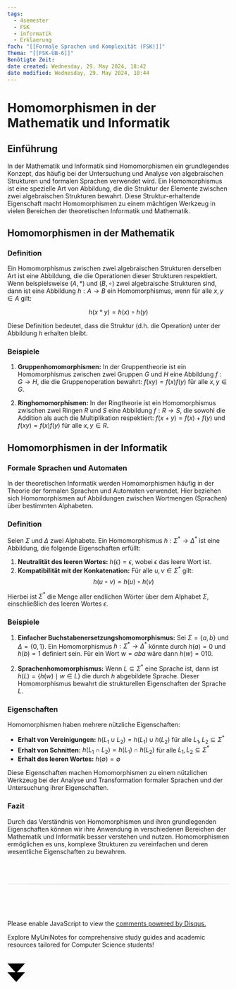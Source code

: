 ```yaml
---
tags:
  - 4semester
  - FSK
  - informatik
  - Erklaerung
fach: "[[Formale Sprachen und Komplexität (FSK)]]"
Thema: "[[FSK-ÜB-6]]"
Benötigte Zeit:
date created: Wednesday, 29. May 2024, 18:42
date modified: Wednesday, 29. May 2024, 18:44
---
```


# Homomorphismen in der Mathematik und Informatik

## Einführung

In der Mathematik und Informatik sind Homomorphismen ein grundlegendes Konzept, das häufig bei der Untersuchung und Analyse von algebraischen Strukturen und formalen Sprachen verwendet wird. Ein Homomorphismus ist eine spezielle Art von Abbildung, die die Struktur der Elemente zwischen zwei algebraischen Strukturen bewahrt. Diese Struktur-erhaltende Eigenschaft macht Homomorphismen zu einem mächtigen Werkzeug in vielen Bereichen der theoretischen Informatik und Mathematik.

## Homomorphismen in der Mathematik

### Definition

Ein Homomorphismus zwischen zwei algebraischen Strukturen derselben Art ist eine Abbildung, die die Operationen dieser Strukturen respektiert. Wenn beispielsweise $(A, \ast)$ und $(B, \circ)$ zwei algebraische Strukturen sind, dann ist eine Abbildung $h: A \to B$ ein Homomorphismus, wenn für alle $x, y \in A$ gilt:

$$
h(x \ast y) = h(x) \circ h(y)
$$

Diese Definition bedeutet, dass die Struktur (d.h. die Operation) unter der Abbildung $h$ erhalten bleibt.

### Beispiele

1. **Gruppenhomomorphismen:** In der Gruppentheorie ist ein Homomorphismus zwischen zwei Gruppen $G$ und $H$ eine Abbildung $f: G \to H$, die die Gruppenoperation bewahrt: $f(xy) = f(x)f(y)$ für alle $x, y \in G$.

2. **Ringhomomorphismen:** In der Ringtheorie ist ein Homomorphismus zwischen zwei Ringen $R$ und $S$ eine Abbildung $f: R \to S$, die sowohl die Addition als auch die Multiplikation respektiert: $f(x + y) = f(x) + f(y)$ und $f(xy) = f(x)f(y)$ für alle $x, y \in R$.

## Homomorphismen in der Informatik

### Formale Sprachen und Automaten

In der theoretischen Informatik werden Homomorphismen häufig in der Theorie der formalen Sprachen und Automaten verwendet. Hier beziehen sich Homomorphismen auf Abbildungen zwischen Wortmengen (Sprachen) über bestimmten Alphabeten.

### Definition

Seien $\Sigma$ und $\Delta$ zwei Alphabete. Ein Homomorphismus $h: \Sigma^* \to \Delta^*$ ist eine Abbildung, die folgende Eigenschaften erfüllt:

1. **Neutralität des leeren Wortes:** $h(\epsilon) = \epsilon$, wobei $\epsilon$ das leere Wort ist.
2. **Kompatibilität mit der Konkatenation:** Für alle $u, v \in \Sigma^*$ gilt:
   $$
   h(u \circ v) = h(u) \circ h(v)
   $$

Hierbei ist $\Sigma^*$ die Menge aller endlichen Wörter über dem Alphabet $\Sigma$, einschließlich des leeren Wortes $\epsilon$.

### Beispiele

1. **Einfacher Buchstabenersetzungshomomorphismus:** Sei $\Sigma = \{a, b\}$ und $\Delta = \{0, 1\}$. Ein Homomorphismus $h: \Sigma^* \to \Delta^*$ könnte durch $h(a) = 0$ und $h(b) = 1$ definiert sein. Für ein Wort $w = aba$ wäre dann $h(w) = 010$.

2. **Sprachenhomomorphismus:** Wenn $L \subseteq \Sigma^*$ eine Sprache ist, dann ist $h(L) = \{ h(w) \mid w \in L \}$ die durch $h$ abgebildete Sprache. Dieser Homomorphismus bewahrt die strukturellen Eigenschaften der Sprache $L$.

### Eigenschaften

Homomorphismen haben mehrere nützliche Eigenschaften:

- **Erhalt von Vereinigungen:** $h(L_1 \cup L_2) = h(L_1) \cup h(L_2)$ für alle $L_1, L_2 \subseteq \Sigma^*$
- **Erhalt von Schnitten:** $h(L_1 \cap L_2) = h(L_1) \cap h(L_2)$ für alle $L_1, L_2 \subseteq \Sigma^*$
- **Erhalt des leeren Wortes:** $h(\emptyset) = \emptyset$

Diese Eigenschaften machen Homomorphismen zu einem nützlichen Werkzeug bei der Analyse und Transformation formaler Sprachen und der Untersuchung ihrer Eigenschaften.

### Fazit

Durch das Verständnis von Homomorphismen und ihren grundlegenden Eigenschaften können wir ihre Anwendung in verschiedenen Bereichen der Mathematik und Informatik besser verstehen und nutzen. Homomorphismen ermöglichen es uns, komplexe Strukturen zu vereinfachen und deren wesentliche Eigenschaften zu bewahren.

<!-- DISQUS SCRIPT COMMENT START -->

<hr style="border: none; height: 2px; background: linear-gradient(to right, #f0f0f0, #ccc, #f0f0f0); margin-top: 4rem; margin-bottom: 5rem;">
<div id="disqus_thread"></div>
<script>
    /**
    *  RECOMMENDED CONFIGURATION VARIABLES: EDIT AND UNCOMMENT THE SECTION BELOW TO INSERT DYNAMIC VALUES FROM YOUR PLATFORM OR CMS.
    *  LEARN WHY DEFINING THESE VARIABLES IS IMPORTANT: https://disqus.com/admin/universalcode/#configuration-variables    */
    /*
    var disqus_config = function () {
    this.page.url = PAGE_URL;  // Replace PAGE_URL with your page's canonical URL variable
    this.page.identifier = PAGE_IDENTIFIER; // Replace PAGE_IDENTIFIER with your page's unique identifier variable
    };
    */
    (function() { // DON'T EDIT BELOW THIS LINE
    var d = document, s = d.createElement('script');
    s.src = 'https://myuninotes.disqus.com/embed.js';
    s.setAttribute('data-timestamp', +new Date());
    (d.head || d.body).appendChild(s);
    })();
</script>
<noscript>Please enable JavaScript to view the <a href="https://disqus.com/?ref_noscript">comments powered by Disqus.</a></noscript>

<!-- DISQUS SCRIPT COMMENT END -->

<!-- Sliding Banner START -->

<div id="slidingBanner" class="banner">
  <p class="banner-text">
    Explore MyUniNotes for comprehensive study guides and academic resources tailored for Computer Science students!
  </p>
  <svg id="closeBanner" class="arrows">
    <path d="M0 20 L20 42 L40 20"></path>
    <path d="M0 40 L20 62 L40 40"></path>
  </svg>
</div>

<script>
  // JavaScript to slide down the banner on page load
  document.addEventListener('DOMContentLoaded', function() {
    // Generate a random number between 1 and 5
    const randomNumber = Math.floor(Math.random() * 5) + 1;
    console.log(randomNumber)
    if (randomNumber === 1) {
      setTimeout(function() {
        const banner = document.getElementById('slidingBanner');
        if (banner) {
          banner.classList.add('show');
        }
      }, 1000); // Adjust the delay as needed

      const closeBanner = document.getElementById('closeBanner');
      if (closeBanner) {
        closeBanner.addEventListener('click', function() {
          const banner = document.getElementById('slidingBanner');
          if (banner) {
            banner.classList.remove('show');
            banner.style.visibility = 'hidden';
          }
        });
      }
    } else {
      // Remove the banner from the DOM if the random number is not 1
      const banner = document.getElementById('slidingBanner');
      if (banner) {
        banner.remove();
      }
    }
  });
</script>

<!-- Sliding Banner END -->
